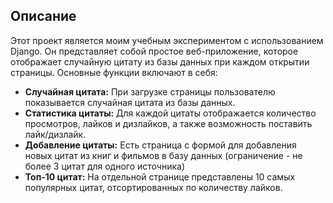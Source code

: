 
## Описание

Этот проект является моим учебным экспериментом с использованием Django. Он представляет собой простое веб-приложение, которое отображает случайную цитату из базы данных при каждом открытии страницы. Основные функции включают в себя:

- **Случайная цитата:** При загрузке страницы пользователю показывается случайная цитата из базы данных.
- **Статистика цитаты:** Для каждой цитаты отображается количество просмотров, лайков и дизлайков, а также возможность поставить лайк/дизлайк.
- **Добавление цитаты:** Есть страница с формой для добавления новых цитат из книг и фильмов в базу данных (ограничение - не более 3 цитат для одного источника)
- **Топ-10 цитат:** На отдельной странице представлены 10 самых популярных цитат, отсортированных по количеству лайков.
